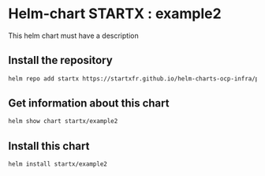# Helm-chart STARTX : example2

This helm chart must have a description

## Install the repository

```bash
helm repo add startx https://startxfr.github.io/helm-charts-ocp-infra/packages/
```

## Get information about this chart

```bash
helm show chart startx/example2
```

## Install this chart

```bash
helm install startx/example2
```
